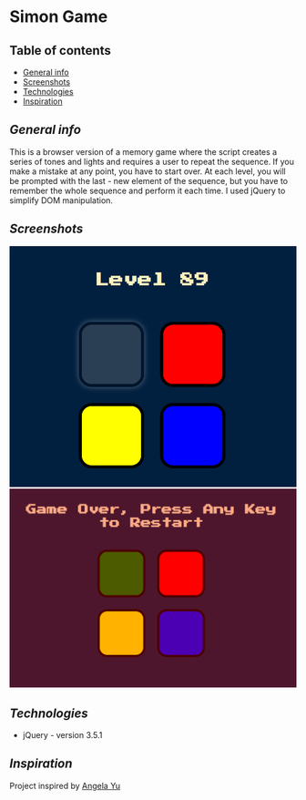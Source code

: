 # Simon Game


## Table of contents

* [General info](#general-info)
* [Screenshots](#screenshots)
* [Technologies](#technologies)
* [Inspiration](#inspiration)

## _General info_

This is a browser version of a memory game where the script creates a series of tones and lights and requires a user to repeat the sequence. If you make a mistake at any point, you have to start over. At each level, you will be prompted with the last - new element of the sequence, but you have to remember the whole sequence and perform it each time. I used jQuery to simplify DOM manipulation.

## _Screenshots_

![Screenshot from SimonGame](screenshots/screenshot_1.png)
![Screenshot from SimonGame](screenshots/screenshot_2.png)

## _Technologies_
* jQuery - version 3.5.1

## _Inspiration_

 Project inspired by [Angela Yu](https://www.appbrewery.co)
